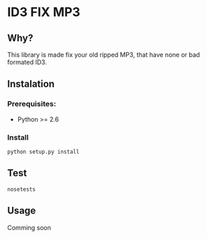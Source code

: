 # ID3 FIX MP3

## Why?

This library is made fix your old ripped MP3, that have none or bad formated ID3. 

## Instalation

### Prerequisites:

* Python >= 2.6

### Install

	python setup.py install

## Test

	nosetests

## Usage

Comming soon